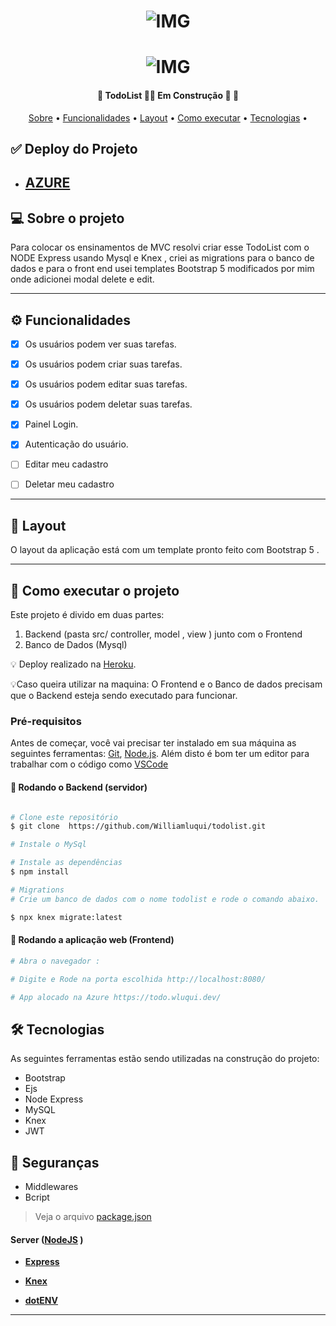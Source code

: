 
<h1 align="center">
    <img alt="IMG" title="IMG" src="https://user-images.githubusercontent.com/88260564/187847393-31ddfdb6-96c9-444c-9e37-7b7b4bccbad7.png"  />
</h1>

<h1 align="center">
    <img alt="IMG" title="IMG" src="https://user-images.githubusercontent.com/88260564/192156742-ac721179-cd01-478b-82ed-159374d4ce34.png"  />
</h1>



<h4 align="center"> 
	🚧  TodoList 👨‍💻 Em Construção 🚀 🚧
</h4>

<p align="center">
 <a href="#-sobre-o-projeto">Sobre</a> •
 <a href="#-funcionalidades">Funcionalidades</a> •
 <a href="#-layout">Layout</a> • 
 <a href="#-como-executar-o-projeto">Como executar</a> • 
 <a href="#-tecnologias">Tecnologias</a> • 
</p>

## ✅  Deploy do Projeto

- ## [AZURE](https://app-nodew.herokuapp.com/)

## 💻 Sobre o projeto

Para colocar os ensinamentos de MVC resolvi criar esse TodoList com o NODE Express usando Mysql e Knex , 
criei as migrations para o banco de dados e para o front end usei templates Bootstrap 5 modificados por mim onde adicionei modal delete e edit.


---

## ⚙️ Funcionalidades
- [x] Os usuários podem ver suas tarefas.
- [x] Os usuários podem criar suas tarefas.
- [x] Os usuários podem editar suas tarefas.
- [x] Os usuários podem deletar suas tarefas.
- [x] Painel Login.
- [x] Autenticação do usuário.
- [ ] Editar meu cadastro
- [ ] Deletar meu cadastro




---

## 🎨 Layout

O layout da aplicação está com um template pronto feito com Bootstrap 5 .



---

## 🚀 Como executar o projeto

Este projeto é divido em duas partes:
1. Backend (pasta src/ controller, model , view ) junto com o Frontend
2. Banco de Dados (Mysql)

💡 Deploy realizado na [Heroku](https://app-nodew.herokuapp.com/). 

💡Caso queira utilizar na maquina: O Frontend e o Banco de dados precisam que o Backend esteja sendo executado para funcionar.

### Pré-requisitos

Antes de começar, você vai precisar ter instalado em sua máquina as seguintes ferramentas:
[Git](https://git-scm.com), [Node.js](https://nodejs.org/en/). 
Além disto é bom ter um editor para trabalhar com o código como [VSCode](https://code.visualstudio.com/)

#### 🎲 Rodando o Backend (servidor)

```bash

# Clone este repositório
$ git clone  https://github.com/Williamluqui/todolist.git

# Instale o MySql

# Instale as dependências
$ npm install

# Migrations
# Crie um banco de dados com o nome todolist e rode o comando abaixo.

$ npx knex migrate:latest
```

#### 🧭 Rodando a aplicação web (Frontend)

```bash
# Abra o navegador :

# Digite e Rode na porta escolhida http://localhost:8080/

# App alocado na Azure https://todo.wluqui.dev/


```
## 🛠 Tecnologias

As seguintes ferramentas estão sendo utilizadas na construção do projeto:

+ Bootstrap
+ Ejs
+ Node Express
+ MySQL
+ Knex
+ JWT

## 🔐 Seguranças
+ Middlewares
+ Bcript 

> Veja o arquivo  [package.json](https://github.com/Williamluqui/todolist/blob/main/package.json)

#### [](https://github.com/Williamluqui/todolist)**Server**  ([NodeJS](https://nodejs.org/en/)  )

-   **[Express](https://expressjs.com/)**

-   **[Knex](https://knexjs.org/)**

-   **[dotENV](https://github.com/motdotla/dotenv)**






---

## 

